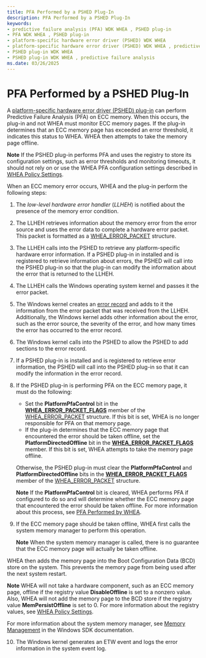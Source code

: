 ```yaml
---
title: PFA Performed by a PSHED Plug-In
description: PFA Performed by a PSHED Plug-In
keywords:
- predictive failure analysis (PFA) WDK WHEA , PSHED plug-in
- PFA WDK WHEA , PSHED plug-in
- platform-specific hardware error driver (PSHED) WDK WHEA
- platform-specific hardware error driver (PSHED) WDK WHEA , predictive failure analysis
- PSHED plug-in WDK WHEA
- PSHED plug-in WDK WHEA , predictive failure analysis
ms.date: 03/26/2025
---
```


# PFA Performed by a PSHED Plug-In


A [platform-specific hardware error driver (PSHED) plug-in](platform-specific-hardware-error-driver-plug-ins2.md) can perform Predictive Failure Analysis (PFA) on ECC memory. When this occurs, the plug-in and not WHEA must monitor ECC memory pages. If the plug-in determines that an ECC memory page has exceeded an error threshold, it indicates this status to WHEA. WHEA then attempts to take the memory page offline.

**Note**  If the PSHED plug-in performs PFA and uses the registry to store its configuration settings, such as error thresholds and monitoring timeouts, it should not rely on or use the WHEA PFA configuration settings described in [WHEA Policy Settings](whea-pfa-registry-settings.md).



When an ECC memory error occurs, WHEA and the plug-in perform the following steps:

1.  The *low-level hardware error handler* (*LLHEH*) is notified about the presence of the memory error condition.

2.  The LLHEH retrieves information about the memory error from the error source and uses the error data to complete a hardware error packet. This packet is formatted as a [WHEA\_ERROR\_PACKET](/previous-versions/windows/hardware/drivers/ff560465(v=vs.85)) structure.

3.  The LLHEH calls into the PSHED to retrieve any platform-specific hardware error information. If a PSHED plug-in in installed and is registered to retrieve information about errors, the PSHED will call into the PSHED plug-in so that the plug-in can modify the information about the error that is returned to the LLHEH.

4.  The LLHEH calls the Windows operating system kernel and passes it the error packet.

5.  The Windows kernel creates an [error record](error-records.md) and adds to it the information from the error packet that was received from the LLHEH. Additionally, the Windows kernel adds other information about the error, such as the error source, the severity of the error, and how many times the error has occurred to the error record.

6.  The Windows kernel calls into the PSHED to allow the PSHED to add sections to the error record.

7.  If a PSHED plug-in is installed and is registered to retrieve error information, the PSHED will call into the PSHED plug-in so that it can modify the information in the error record.

8.  If the PSHED plug-in is performing PFA on the ECC memory page, it must do the following:

    -   Set the **PlatformPfaControl** bit in the [**WHEA\_ERROR\_PACKET\_FLAGS**](/windows-hardware/drivers/ddi/ntddk/ns-ntddk-_whea_error_packet_flags) member of the [WHEA\_ERROR\_PACKET](/previous-versions/windows/hardware/drivers/ff560465(v=vs.85)) structure. If this bit is set, WHEA is no longer responsible for PFA on that memory page.
    -   If the plug-in determines that the ECC memory page that encountered the error should be taken offline, set the **PlatformDirectedOffline** bit in the [**WHEA\_ERROR\_PACKET\_FLAGS**](/windows-hardware/drivers/ddi/ntddk/ns-ntddk-_whea_error_packet_flags) member. If this bit is set, WHEA attempts to take the memory page offline.

    Otherwise, the PSHED plug-in must clear the **PlatformPfaControl** and **PlatformDirectedOffline** bits in the [**WHEA\_ERROR\_PACKET\_FLAGS**](/windows-hardware/drivers/ddi/ntddk/ns-ntddk-_whea_error_packet_flags) member of the [WHEA\_ERROR\_PACKET](/previous-versions/windows/hardware/drivers/ff560465(v=vs.85)) structure.

    **Note**  If the **PlatformPfaControl** bit is cleared, WHEA performs PFA if configured to do so and will determine whether the ECC memory page that encountered the error should be taken offline. For more information about this process, see [PFA Performed by WHEA](pfa-performed-by-whea.md).



9.  If the ECC memory page should be taken offline, WHEA first calls the system memory manager to perform this operation.

    **Note**  When the system memory manager is called, there is no guarantee that the ECC memory page will actually be taken offline.




WHEA then adds the memory page into the Boot Configuration Data (BCD) store on the system. This prevents the memory page from being used after the next system restart.

**Note**  WHEA will not take a hardware component, such as an ECC memory page, offline if the registry value **DisableOffline** is set to a nonzero value. Also, WHEA will not add the memory page to the BCD store if the registry value **MemPersistOffline** is set to 0. For more information about the registry values, see [WHEA Policy Settings](whea-pfa-registry-settings.md).



For more information about the system memory manager, see [Memory Management](/windows/win32/memory/memory-management) in the Windows SDK documentation.


10. The Windows kernel generates an ETW event and logs the error information in the system event log.
